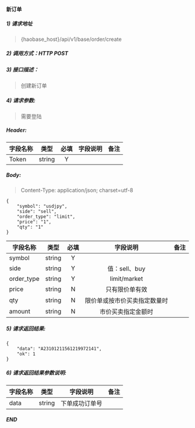 #### 新订单

##### 1) 请求地址

>{haobase_host}/api/v1/base/order/create

##### 2) 调用方式：HTTP POST

##### 3) 接口描述：

> 创建新订单

##### 4) 请求参数:
> 需要登陆
##### Header:
|字段名称       |类型            |必填            |字段说明         |备注     |
| -------------|:--------------:|:--------------:|:--------------:|:------:|
|Token|string|Y|||

##### Body:
> Content-Type: application/json; charset=utf-8
```
{
    "symbol": "usdjpy",
    "side": "sell",
    "order_type": "limit",
    "price": "1",
    "qty": "1"
}
```

|字段名称       |类型            |必填            |字段说明         |备注     |
| -------------|:--------------:|:--------------:|:--------------:|:------:|
|symbol|string|Y|||
|side|string|Y|值：sell、buy||
|order_type|string|Y|limit/market||
|price|string|N|只有限价单有效||
|qty|string|N|限价单或按市价买卖指定数量时||
|amount|string|N|市价买卖指定金额时||



##### 5) 请求返回结果:

```
{
    "data": "A23101211561219972141",
    "ok": 1
}
```


##### 6) 请求返回结果参数说明:
|字段名称       |类型            |字段说明         |备注     |
| -------------|:--------------:|:--------------:|:--------------:|
|data|string|下单成功订单号||

  
##### END  
  
